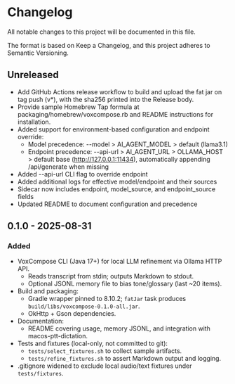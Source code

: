 # Changelog

All notable changes to this project will be documented in this file.

The format is based on Keep a Changelog, and this project adheres to Semantic Versioning.

## Unreleased
- Add GitHub Actions release workflow to build and upload the fat jar on tag push (v*), with the sha256 printed into the Release body.
- Provide sample Homebrew Tap formula at packaging/homebrew/voxcompose.rb and README instructions for installation.
- Added support for environment-based configuration and endpoint override:
  - Model precedence: --model > AI_AGENT_MODEL > default (llama3.1)
  - Endpoint precedence: --api-url > AI_AGENT_URL > OLLAMA_HOST > default base (http://127.0.0.1:11434), automatically appending /api/generate when missing
- Added --api-url CLI flag to override endpoint
- Added additional logs for effective model/endpoint and their sources
- Sidecar now includes endpoint, model_source, and endpoint_source fields
- Updated README to document configuration and precedence

## 0.1.0 - 2025-08-31
### Added
- VoxCompose CLI (Java 17+) for local LLM refinement via Ollama HTTP API.
  - Reads transcript from stdin; outputs Markdown to stdout.
  - Optional JSONL memory file to bias tone/glossary (last ~20 items).
- Build and packaging:
  - Gradle wrapper pinned to 8.10.2; `fatJar` task produces `build/libs/voxcompose-0.1.0-all.jar`.
  - OkHttp + Gson dependencies.
- Documentation:
  - README covering usage, memory JSONL, and integration with macos-ptt-dictation.
- Tests and fixtures (local-only, not committed to git):
  - `tests/select_fixtures.sh` to collect sample artifacts.
  - `tests/refine_fixtures.sh` to assert Markdown output and logging.
- .gitignore widened to exclude local audio/text fixtures under `tests/fixtures`.

